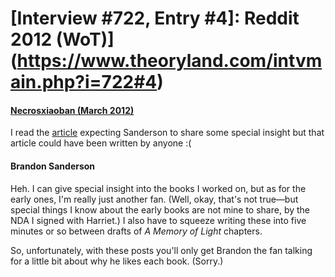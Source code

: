 # [Interview #722, Entry #4]: Reddit 2012 (WoT)](https://www.theoryland.com/intvmain.php?i=722#4)

#### [Necrosxiaoban (March 2012)](http://www.reddit.com/r/WoT/comments/qbvhd/brandons_musings_on_the_dragon_reborn/c3wckfn)

I read the
[article](http://www.tor.com/blogs/2012/02/wheel-of-time-musings-the-dragon-reborn)
expecting Sanderson to share some special insight but that article could have been written by anyone :(

#### Brandon Sanderson

Heh. I can give special insight into the books I worked on, but as for the early ones, I'm really just another fan. (Well, okay, that's not true—but special things I know about the early books are not mine to share, by the NDA I signed with Harriet.) I also have to squeeze writing these into five minutes or so between drafts of
*A Memory of Light*
chapters.

So, unfortunately, with these posts you'll only get Brandon the fan talking for a little bit about why he likes each book. (Sorry.)

